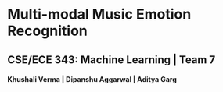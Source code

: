# Multi-modal Music Emotion Recognition
## CSE/ECE 343: Machine Learning | Team 7

#### Khushali Verma | Dipanshu Aggarwal | Aditya Garg
